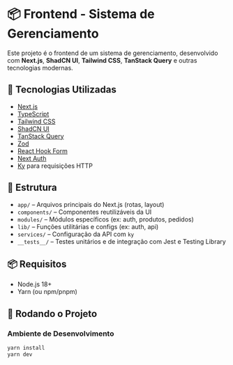 # 📦 Frontend - Sistema de Gerenciamento

Este projeto é o frontend de um sistema de gerenciamento, desenvolvido com **Next.js**, **ShadCN UI**, **Tailwind CSS**, **TanStack Query** e outras tecnologias modernas.

## 🚀 Tecnologias Utilizadas

- [Next.js](https://nextjs.org/)
- [TypeScript](https://www.typescriptlang.org/)
- [Tailwind CSS](https://tailwindcss.com/)
- [ShadCN UI](https://ui.shadcn.com/)
- [TanStack Query](https://tanstack.com/query/latest)
- [Zod](https://zod.dev/)
- [React Hook Form](https://react-hook-form.com/)
- [Next Auth](https://next-auth.js.org/)
- [Ky](https://github.com/sindresorhus/ky) para requisições HTTP

## 📂 Estrutura

- `app/` – Arquivos principais do Next.js (rotas, layout)
- `components/` – Componentes reutilizáveis da UI
- `modules/` – Módulos específicos (ex: auth, produtos, pedidos)
- `lib/` – Funções utilitárias e configs (ex: auth, api)
- `services/` – Configuração da API com `ky`
- `__tests__/` – Testes unitários e de integração com Jest e Testing Library

## 📦 Requisitos

- Node.js 18+
- Yarn (ou npm/pnpm)

## 🧪 Rodando o Projeto

### Ambiente de Desenvolvimento

```bash
yarn install
yarn dev
